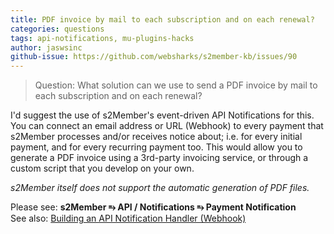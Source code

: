 ```yaml
---
title: PDF invoice by mail to each subscription and on each renewal?
categories: questions
tags: api-notifications, mu-plugins-hacks
author: jaswsinc
github-issue: https://github.com/websharks/s2member-kb/issues/90
---
```


>  Question: What solution can we use to send a PDF invoice by mail to each subscription and on each renewal?

I'd suggest the use of s2Member's event-driven API Notifications for this. You can connect an email address or URL (Webhook) to every payment that s2Member processes and/or receives notice about; i.e. for every initial payment, and for every recurring payment too. This would allow you to generate a PDF invoice using a 3rd-party invoicing service, or through a custom script that you develop on your own.

_s2Member itself does not support the automatic generation of PDF files._

Please see: **s2Member ⥱ API / Notifications ⥱ Payment Notification**  
See also: [Building an API Notification Handler (Webhook)](https://github.com/websharks/s2member-kb/issues/155)
